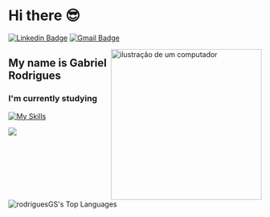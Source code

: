<h1>Hi there 😎</h1>

[![Linkedin Badge](https://img.shields.io/badge/-LinkedIn-6633cc?style=flat-square&logo=Linkedin&logoColor=white&link=https://www.linkedin.com/in/gabriel-soares1402/)](https://www.linkedin.com/in/gabriel-soares1402/)
[![Gmail Badge](https://img.shields.io/badge/-rodriguesgasoares@gmail.com-6633cc?style=flat-square&logo=Gmail&logoColor=white&link=mailto:rodriguesgasoares@gmail.com)](mailto:rodriguesgasoares@gmail.com)

<img src="https://raw.githubusercontent.com/MicaelliMedeiros/micaellimedeiros/master/image/computer-illustration.png" alt="ilustração de um computador" width="300px" align="right">

## My name is Gabriel Rodrigues

### I'm currently studying

[![My Skills](https://skillicons.dev/icons?i=html,css,js,ts,scss,tailwind,angular)](https://skillicons.dev)

<div align=left display="flex>
  <a href="https://github.com/RodriguesGS/">
    <img src="https://github-readme-stats.vercel.app/api?username=rodriguesGS&show_icons=true&icon_color=6633cc&theme=dark&bg_color=FFFFFF00&hide_title=true&hide_border=true&hide=prs" />
  </a>

  ![rodriguesGS's Top Languages](https://github-readme-stats.vercel.app/api/top-langs/?username=rodriguesGS&theme=dark&bg_color=FFFFFF00&show_icons=true&hide_border=true&layout=compact)
</div>
